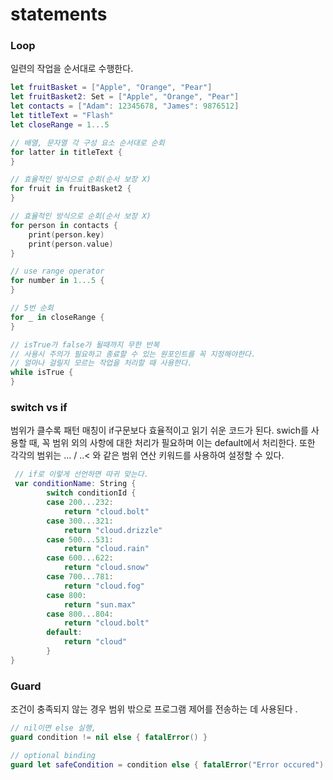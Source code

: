 # statements

### Loop

일련의 작업을 순서대로 수행한다.

```swift
let fruitBasket = ["Apple", "Orange", "Pear"]
let fruitBasket2: Set = ["Apple", "Orange", "Pear"]
let contacts = ["Adam": 12345678, "James": 9876512]
let titleText = "Flash"
let closeRange = 1...5

// 배열, 문자열 각 구성 요소 순서대로 순회
for latter in titleText {
}

// 효율적인 방식으로 순회(순서 보장 X)
for fruit in fruitBasket2 {
}

// 효율적인 방식으로 순회(순서 보장 X)
for person in contacts {
	print(person.key)
	print(person.value)
}

// use range operator
for number in 1...5 {
}

// 5번 순회
for _ in closeRange {
}

// isTrue가 false가 될때까지 무한 반복
// 사용시 주의가 필요하고 종료할 수 있는 원포인트를 꼭 지정해야한다.
// 얼마나 걸릴지 모르는 작업을 처리할 때 사용한다.
while isTrue {
}
```



### switch vs if

범위가 클수록 패턴 매칭이 if구문보다 효율적이고 읽기 쉬운 코드가 된다. swich를 사용할 때, 꼭 범위 외의 사항에 대한 처리가 필요하며 이는 default에서 처리한다. 또한 각각의 범위는 … / ..< 와 같은 범위 연산 키워드를 사용하여 설정할 수 있다.

```swift
 // if로 이렇게 선언하면 따귀 맞는다.
 var conditionName: String {
        switch conditionId {
        case 200...232:
            return "cloud.bolt"
        case 300...321:
            return "cloud.drizzle"
        case 500...531:
            return "cloud.rain"
        case 600...622:
            return "cloud.snow"
        case 700...781:
            return "cloud.fog"
        case 800:
            return "sun.max"
        case 800...804:
            return "cloud.bolt"
        default:
            return "cloud"
        }
}
```



### Guard

조건이 충족되지 않는 경우 범위 밖으로 프로그램 제어를 전송하는 데 사용된다 .

```swift
// nil이면 else 실행,
guard condition != nil else { fatalError() }

// optional binding
guard let safeCondition = condition else { fatalError("Error occured") }

```

